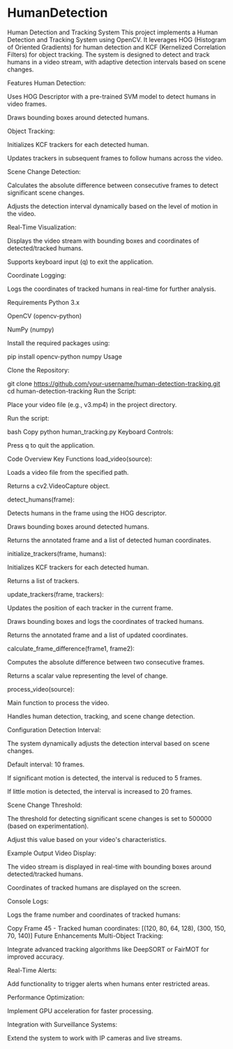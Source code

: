 # HumanDetection


Human Detection and Tracking System
This project implements a Human Detection and Tracking System using OpenCV. It leverages HOG (Histogram of Oriented Gradients) for human detection and KCF (Kernelized Correlation Filters) for object tracking. The system is designed to detect and track humans in a video stream, with adaptive detection intervals based on scene changes.

Features
Human Detection:

Uses HOG Descriptor with a pre-trained SVM model to detect humans in video frames.

Draws bounding boxes around detected humans.

Object Tracking:

Initializes KCF trackers for each detected human.

Updates trackers in subsequent frames to follow humans across the video.

Scene Change Detection:

Calculates the absolute difference between consecutive frames to detect significant scene changes.

Adjusts the detection interval dynamically based on the level of motion in the video.

Real-Time Visualization:

Displays the video stream with bounding boxes and coordinates of detected/tracked humans.

Supports keyboard input (q) to exit the application.

Coordinate Logging:

Logs the coordinates of tracked humans in real-time for further analysis.

Requirements
Python 3.x

OpenCV (opencv-python)

NumPy (numpy)

Install the required packages using:

pip install opencv-python numpy
Usage

Clone the Repository:

git clone https://github.com/your-username/human-detection-tracking.git
cd human-detection-tracking
Run the Script:

Place your video file (e.g., v3.mp4) in the project directory.

Run the script:

bash
Copy
python human_tracking.py
Keyboard Controls:

Press q to quit the application.

Code Overview
Key Functions
load_video(source):

Loads a video file from the specified path.

Returns a cv2.VideoCapture object.

detect_humans(frame):

Detects humans in the frame using the HOG descriptor.

Draws bounding boxes around detected humans.

Returns the annotated frame and a list of detected human coordinates.

initialize_trackers(frame, humans):

Initializes KCF trackers for each detected human.

Returns a list of trackers.

update_trackers(frame, trackers):

Updates the position of each tracker in the current frame.

Draws bounding boxes and logs the coordinates of tracked humans.

Returns the annotated frame and a list of updated coordinates.

calculate_frame_difference(frame1, frame2):

Computes the absolute difference between two consecutive frames.

Returns a scalar value representing the level of change.

process_video(source):

Main function to process the video.

Handles human detection, tracking, and scene change detection.

Configuration
Detection Interval:

The system dynamically adjusts the detection interval based on scene changes.

Default interval: 10 frames.

If significant motion is detected, the interval is reduced to 5 frames.

If little motion is detected, the interval is increased to 20 frames.

Scene Change Threshold:

The threshold for detecting significant scene changes is set to 500000 (based on experimentation).

Adjust this value based on your video's characteristics.

Example Output
Video Display:

The video stream is displayed in real-time with bounding boxes around detected/tracked humans.

Coordinates of tracked humans are displayed on the screen.

Console Logs:

Logs the frame number and coordinates of tracked humans:

Copy
Frame 45 - Tracked human coordinates: [(120, 80, 64, 128), (300, 150, 70, 140)]
Future Enhancements
Multi-Object Tracking:

Integrate advanced tracking algorithms like DeepSORT or FairMOT for improved accuracy.

Real-Time Alerts:

Add functionality to trigger alerts when humans enter restricted areas.

Performance Optimization:

Implement GPU acceleration for faster processing.

Integration with Surveillance Systems:

Extend the system to work with IP cameras and live streams.
